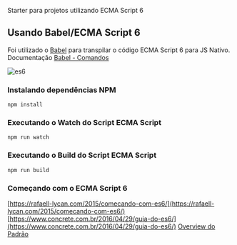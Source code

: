 Starter para projetos utilizando ECMA Script 6

## Usando Babel/ECMA Script 6
Foi utilizado o [Babel](http://babeljs.io/) para transpilar o código ECMA Script 6 para JS Nativo.
Documentação [Babel - Comandos](https://babeljs.io/docs/usage/cli/)

![es6](https://cdn-images-1.medium.com/max/640/1*PRWUR9YdS1jWOP7Al3qPEA.jpeg)

### Instalando dependências NPM
```npm install```

### Executando o Watch do Script ECMA Script
```npm run watch```

### Executando o Build do Script ECMA Script
```npm run build```

### Começando com o ECMA Script 6
[https://rafaell-lycan.com/2015/comecando-com-es6/](https://rafaell-lycan.com/2015/comecando-com-es6/)
[https://www.concrete.com.br/2016/04/29/guia-do-es6/](https://www.concrete.com.br/2016/04/29/guia-do-es6/)
[Overview do Padrão](http://es6-features.org/#Constants)